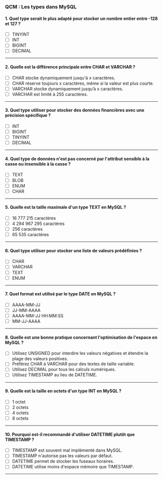 ### **QCM : Les types dans MySQL**  

#### **1. Quel type serait le plus adapté pour stocker un nombre entier entre -128 et 127 ?**  
- [ ] TINYINT  
- [ ] INT  
- [ ] BIGINT  
- [ ] DECIMAL  

---

#### **2. Quelle est la différence principale entre CHAR et VARCHAR ?**  
- [ ] CHAR stocke dynamiquement jusqu'à x caractères.  
- [ ] CHAR réserve toujours x caractères, même si la valeur est plus courte.  
- [ ] VARCHAR stocke dynamiquement jusqu’à x caractères.  
- [ ] VARCHAR est limité à 255 caractères.  

---

#### **3. Quel type utiliser pour stocker des données financières avec une précision spécifique ?**  
- [ ] INT  
- [ ] BIGINT  
- [ ] TINYINT  
- [ ] DECIMAL  

---

#### **4. Quel type de données n'est pas concerné par l'attribut sensible à la casse ou insensible à la casse ?**  
- [ ] TEXT  
- [ ] BLOB  
- [ ] ENUM  
- [ ] CHAR  

---

#### **5. Quelle est la taille maximale d'un type TEXT en MySQL ?**  
- [ ] 16 777 215 caractères  
- [ ] 4 294 967 295 caractères  
- [ ] 256 caractères  
- [ ] 65 535 caractères  

---

#### **6. Quel type utiliser pour stocker une liste de valeurs prédéfinies ?**  
- [ ] CHAR  
- [ ] VARCHAR  
- [ ] TEXT  
- [ ] ENUM  

---

#### **7. Quel format est utilisé par le type DATE en MySQL ?**  
- [ ] AAAA-MM-JJ  
- [ ] JJ-MM-AAAA  
- [ ] AAAA-MM-JJ HH:MM:SS  
- [ ] MM-JJ-AAAA  

---

#### **8. Quelle est une bonne pratique concernant l'optimisation de l'espace en MySQL ?**  
- [ ] Utilisez UNSIGNED pour interdire les valeurs négatives et étendre la plage des valeurs positives.  
- [ ] Préférez CHAR à VARCHAR pour des textes de taille variable.  
- [ ] Utilisez DECIMAL pour tous les calculs numériques.  
- [ ] Utilisez TIMESTAMP au lieu de DATETIME.  

---

#### **9. Quelle est la taille en octets d'un type INT en MySQL ?**  
- [ ] 1 octet  
- [ ] 2 octets  
- [ ] 4 octets  
- [ ] 8 octets  

---

#### **10. Pourquoi est-il recommandé d'utiliser DATETIME plutôt que TIMESTAMP ?**  
- [ ] TIMESTAMP est souvent mal implémenté dans MySQL.  
- [ ] TIMESTAMP n'autorise pas les valeurs par défaut.  
- [ ] DATETIME permet de stocker les fuseaux horaires.  
- [ ] DATETIME utilise moins d'espace mémoire que TIMESTAMP.  

---
